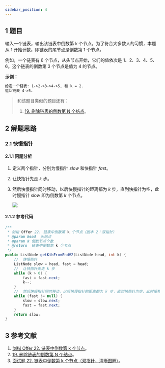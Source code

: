 ```yaml
---
sidebar_position: 4
---
```


## 1 题目

输入一个链表，输出该链表中倒数第 k 个节点。为了符合大多数人的习惯，本题从 1 开始计数，即链表的尾节点是倒数第 1 个节点。

例如，一个链表有 6 个节点，从头节点开始，它们的值依次是 1、2、3、4、5、6。这个链表的倒数第 3 个节点是值为 4 的节点。

**示例：**

```txt
给定一个链表: 1->2->3->4->5, 和 k = 2.
返回链表 4->5.
```

> 和该题目类似的题目还有：
>
> 1. [19. 删除链表的倒数第 N 个结点](https://leetcode-cn.com/problems/remove-nth-node-from-end-of-list)。

## 2 解题思路

### 2.1 快慢指针

#### 2.1.1 问题分析

1. 定义两个指针，分别为慢指针 $slow$ 和快指针 $fast$。
2. 让快指针先走 $k$ 步。
3. 然后快慢指针同时移动，以后快慢指针的距离都为 $k$ 步，直到快指针为空，此时慢指针 $slow$ 即为倒数第 $k$ 个节点。

   ![](https://ricear.com/media/202107/2021-07-13_222646.png)

#### 2.1.2 参考代码

```java
/**
 * 剑指 Offer 22. 链表中倒数第 k 个节点（版本 2：双指针）
 * @param head  头结点
 * @param k 倒数节点个数
 * @return  链表中倒数第 k 个节点
 */
public ListNode getKthFromEndV2(ListNode head, int k) {
    //  快慢指针
    ListNode slow = head, fast = head;
    //  让快指针先走 k 步
    while (k > 0) {
        fast = fast.next;
        k--;
    }
    //  然后快慢指针同时移动，以后快慢指针的距离都为 k 步，直到快指针为空，此时慢指针即为倒数第 k 个节点
    while (fast != null) {
        slow = slow.next;
        fast = fast.next;
    }
    return slow;
}
```

## 3 参考文献

1. [剑指 Offer 22. 链表中倒数第 k 个节点](https://leetcode-cn.com/problems/lian-biao-zhong-dao-shu-di-kge-jie-dian-lcof)。
2. [19. 删除链表的倒数第 N 个结点](https://leetcode-cn.com/problems/remove-nth-node-from-end-of-list)。
3. [面试题 22. 链表中倒数第 k 个节点（双指针，清晰图解）](https://leetcode-cn.com/problems/lian-biao-zhong-dao-shu-di-kge-jie-dian-lcof/solution/mian-shi-ti-22-lian-biao-zhong-dao-shu-di-kge-j-11)。
